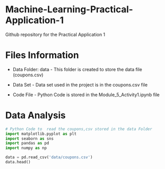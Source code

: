 # Machine-Learning-Practical-Application-1
Github repository for the Practical Application 1 

# Files Information

* Data Folder: data - This folder is created to store the data file (coupons.csv)

* Data Set - Data set used in the project is in the coupons.csv file 
  
* Code File - Python Code is stored in the Module_5_Activity1.ipynb file

# Data Analysis

```python
# Python Code to  read the coupons,csv stored in the data Folder
import matplotlib.pyplot as plt
import seaborn as sns
import pandas as pd
import numpy as np

data = pd.read_csv('data/coupons.csv')
data.head()
